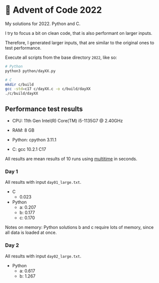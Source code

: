 # 🎄 Advent of Code 2022

My solutions for 2022. Python and C.

I try to focus a bit on clean code, that is also performant on larger inputs.

Therefore, I generated larger inputs, that are similar to the original ones to test performance.

Execute all scripts from the base directory `2022`, like so:
```sh
# Python
python3 python/dayXX.py

# C
mkdir c/build
gcc -std=c17 c/dayXX.c -o c/build/dayXX
./c/build/dayXX
```

## Performance test results

- CPU: 11th Gen Intel(R) Core(TM) i5-1135G7 @ 2.40GHz
- RAM: 8 GB

- Python: cpython 3.11.1
- C: gcc 10.2.1 C17

All results are mean results of 10 runs using [multitime](https://github.com/ltratt/multitime) in seconds.

### Day 1

All results with input `day01_large.txt`.

- C
  - 0.023
- Python
  - a: 0.207
  - b: 0.177
  - c: 0.170

Notes on memory: Python solutions b and c require lots of memory, since all data is loaded at once.

### Day 2

All results with input `day02_large.txt`.

- Python
  - a: 0.617
  - b: 1.267